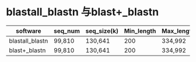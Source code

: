 # blastall_blastn 与blast+_blastn

|software|seq_num|seq_size(k)|Min_length|Max_length|cpu(n)|Mem(M)|time(m)|file_name|
|---|---|---|---|---|---|---|---|---|
|blastall_blastn|99,810|130,641|200|334,992|2|73|1:21:19|final.100000.fa|
|blast+_blastn|99,810|130,641|200|334,992|2|SRR061694|192|final.100000.fa|
